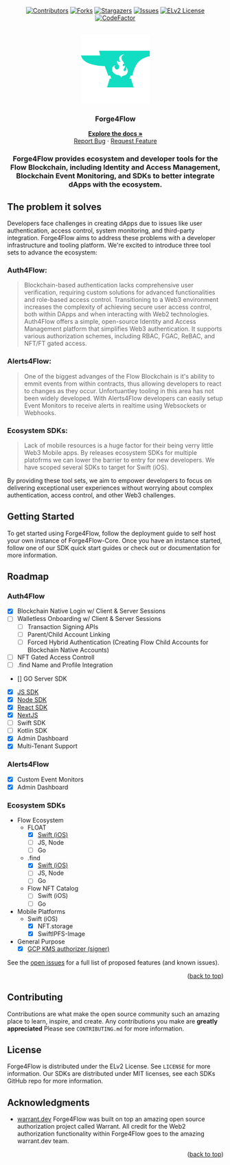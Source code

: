 <!-- Improved compatibility of back to top link: See: https://github.com/othneildrew/Best-README-Template/pull/73 -->

<a name="readme-top"></a>

<!--
*** Thanks for checking out the Best-README-Template. If you have a suggestion
*** that would make this better, please fork the repo and create a pull request
*** or simply open an issue with the tag "enhancement".
*** Don't forget to give the project a star!
*** Thanks again! Now go create something AMAZING! :D
-->

<!-- PROJECT SHIELDS -->
<!--
*** I'm using markdown "reference style" links for readability.
*** Reference links are enclosed in brackets [ ] instead of parentheses ( ).
*** See the bottom of this document for the declaration of the reference variables
*** for contributors-url, forks-url, etc. This is an optional, concise syntax you may use.
*** https://www.markdownguide.org/basic-syntax/#reference-style-links
-->
<div align="center">

[![Contributors][contributors-shield]][contributors-url]
[![Forks][forks-shield]][forks-url]
[![Stargazers][stars-shield]][stars-url]
[![Issues][issues-shield]][issues-url]
[![ELv2 License][license-shield]][license-url]
[![CodeFactor][code-factor-shield]][code-factor-url]

<!-- PROJECT LOGO -->
<br />
  <img src="images/logo.png" alt="Logo" width="160" height="160">

  <h3>Forge4Flow</h3>

  <p>
    <a href="http://forge4flow.gitbook.io/docs"><strong>Explore the docs »</strong></a>
    <br />
    <a href="https://github.com/Forge4Flow/Forge4Flow-Core/issues">Report Bug</a>
    ·
    <a href="https://github.com/Forge4Flow/Forge4Flow-Core/issues">Request Feature</a>
  </p>

  <h3>Forge4Flow provides ecosystem and developer tools for the Flow Blockchain, including Identity and Access Management, Blockchain Event Monitoring, and SDKs to better integrate dApps with the ecosystem.</h3>

</div>

## The problem it solves

Developers face challenges in creating dApps due to issues like user authentication, access control, system monitoring, and third-party integration. Forge4Flow aims to address these problems with a developer infrastructure and tooling platform. We're excited to introduce three tool sets to advance the ecosystem:

### Auth4Flow:

> Blockchain-based authentication lacks comprehensive user verification, requiring custom solutions for advanced functionalities and role-based access control. Transitioning to a Web3 environment increases the complexity of achieving secure user access control, both within DApps and when interacting with Web2 technologies. Auth4Flow offers a simple, open-source Identity and Access Management platform that simplifies Web3 authentication. It supports various authorization schemes, including RBAC, FGAC, ReBAC, and NFT/FT gated access.

### Alerts4Flow:

> One of the biggest advanges of the Flow Blockchain is it's ability to emmit events from within contracts, thus allowing developers to react to changes as they occur. Unfortuantley tooling in this area has not been widely developed. With Alerts4Flow developers can easily setup Event Monitors to receive alerts in realtime using Websockets or Webhooks.

### Ecosystem SDKs:

> Lack of mobile resources is a huge factor for their being verry little Web3 Mobile apps. By releases ecosystem SDKs for multiple platofrms we can lower the barrier to entry for new developers. We have scoped several SDKs to target for Swift (iOS).

By providing these tool sets, we aim to empower developers to focus on delivering exceptional user experiences without worrying about complex authentication, access control, and other Web3 challenges.

<!-- GETTING STARTED -->

## Getting Started

To get started using Forge4Flow, follow the deployment guide to self host your own instance of Forge4Flow-Core. Once you have an instance started, follow one of our SDK quick start guides or check out or documentation for more information.

<!-- ROADMAP -->

## Roadmap

### Auth4Flow

- [x] Blockchain Native Login w/ Client & Server Sessions
- [ ] Walletless Onboarding w/ Client & Server Sessions
  - [ ] Transaction Signing APIs
  - [ ] Parent/Child Account Linking
  - [ ] Forced Hybrid Authentication (Creating Flow Child Accounts for Blockchain Native Accounts)
- [ ] NFT Gated Access Controll
- [ ] .find Name and Profile Integration
- [] GO Server SDK
- [x] [JS SDK](https://github.com/Forge4Flow/Forge4Flow-JS)
- [x] [Node SDK](https://github.com/Forge4Flow/Forge4Flow-Node)
- [x] [React SDK](https://github.com/Forge4Flow/Forge4Flow-React)
- [x] [NextJS](https://github.com/Forge4Flow/Forge4Flow-NextJS)
- [ ] Swift SDK
- [ ] Kotlin SDK
- [x] Admin Dashboard
- [x] Multi-Tenant Support

### Alerts4Flow

- [x] Custom Event Monitors
- [x] Admin Dashboard

### Ecosystem SDKs

- Flow Ecosystem
  - FLOAT
    - [x] [Swift (iOS)](https://github.com/Forge4Flow/FLOAT-Swift-SDK)
    - [ ] JS, Node
    - [ ] Go
  - .find
    - [x] [Swift (iOS)](https://github.com/Forge4Flow/FIND-Swift-SDK)
    - [ ] JS, Node
    - [ ] Go
  - Flow NFT Catalog
    - [ ] Swift (iOS)
    - [ ] Go
- Mobile Platforms
  - Swift (iOS)
    - [x] NFT.storage
    - [x] SwiftIPFS-Image
- General Purpose
  - [x] [GCP KMS authorizer (signer)](https://github.com/Forge4Flow/GCP-KMS-Flow-Authorizer)

See the [open issues](https://github.com/Forge4Flow/Forge4Flow-Core/issues) for a full list of proposed features (and known issues).

<p align="right">(<a href="#readme-top">back to top</a>)</p>

<!-- CONTRIBUTING -->

## Contributing

Contributions are what make the open source community such an amazing place to learn, inspire, and create. Any contributions you make are **greatly appreciated** Please see `CONTRIBUTING.md` for more information.

<!-- LICENSE -->

## License

Forge4Flow is distributed under the ELv2 License. See `LICENSE` for more information. Our SDKs are distributed under MIT licenses, see each SDKs GitHub repo for more information.

<!-- ACKNOWLEDGMENTS -->

## Acknowledgments

- [warrant.dev](https://github.com/warrant-dev/warrant) Forge4Flow was built on top an amazing open source authorization project called Warrant. All credit for the Web2 authorization functionality within Forge4Flow goes to the amazing warrant.dev team.

<p align="right">(<a href="#readme-top">back to top</a>)</p>

<!-- MARKDOWN LINKS & IMAGES -->
<!-- https://www.markdownguide.org/basic-syntax/#reference-style-links -->

[contributors-shield]: https://img.shields.io/github/contributors/Forge4Flow/Forge4Flow-Core.svg?style=for-the-badge
[contributors-url]: https://github.com/Forge4Flow/Forge4Flow-Core/graphs/contributors
[forks-shield]: https://img.shields.io/github/forks/Forge4Flow/Forge4Flow-Core.svg?style=for-the-badge
[forks-url]: https://github.com/Forge4Flow/Forge4Flow-Core/network/members
[stars-shield]: https://img.shields.io/github/stars/Forge4Flow/Forge4Flow-Core.svg?style=for-the-badge
[stars-url]: https://github.com/Forge4Flow/Forge4Flow-Core/stargazers
[issues-shield]: https://img.shields.io/github/issues/Forge4Flow/Forge4Flow-Core.svg?style=for-the-badge
[issues-url]: https://github.com/Forge4Flow/Forge4Flow-Core/issues
[license-shield]: https://img.shields.io/badge/license-elv2-blue?style=for-the-badge
[license-url]: https://github.com/Forge4Flow/Forge4Flow-Core/blob/master/LICENSE
[code-factor-shield]: https://img.shields.io/codefactor/grade/github/forge4flow/forge4flow-manager/main?style=for-the-badge
[code-factor-url]: https://www.codefactor.io/repository/github/forge4flow/forge4flow-manager
